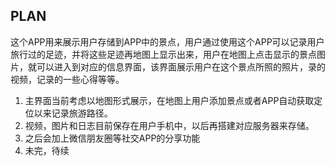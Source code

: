 ## PLAN

这个APP用来展示用户存储到APP中的景点，用户通过使用这个APP可以记录用户旅行过的足迹，并将这些足迹再地图上显示出来，用户在地图上点击显示的景点图片，就可以进入到对应的信息界面，该界面展示用户在这个景点所照的照片，录的视频，记录的一些心得等等。
1. 主界面当前考虑以地图形式展示，在地图上用户添加景点或者APP自动获取定位以来记录旅游路径。
2. 视频，图片和日志目前保存在用户手机中，以后再搭建对应服务器来存储。
3. 之后会加上微信朋友圈等社交APP的分享功能
4. 未完，待续



